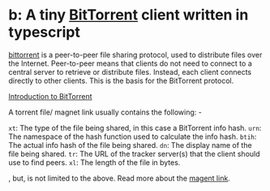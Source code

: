 # b: A tiny [BitTorrent](https://en.wikipedia.org/wiki/BitTorrent) client written in typescript

[bittorrent](https://bittorrent.org) is a peer-to-peer file sharing protocol, used to distribute files over the Internet. Peer-to-peer means that clients do not need to connect to a central server to retrieve or distribute files. Instead, each client connects directly to other clients. This is the basis for the BitTorrent protocol.

[Introduction to BitTorrent](https://www.bittorrent.org/introduction.html)

A torrent file/ magnet link usually contains the following: -

`xt`: The type of the file being shared, in this case a BitTorrent info hash.
`urn`: The namespace of the hash function used to calculate the info hash.
`btih`: The actual info hash of the file being shared.
`dn`: The display name of the file being shared.
`tr`: The URL of the tracker server(s) that the client should use to find peers.
`xl`: The length of the file in bytes.

, but, is not limited to the above.
Read more about the [magent link](https://en.wikipedia.org/wiki/Magnet_URI_scheme).

